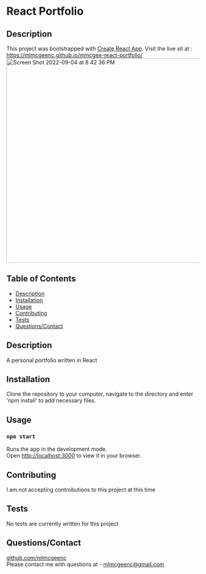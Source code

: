 # React Portfolio

## Description

This project was bootstrapped with [Create React App](https://github.com/facebook/create-react-app).
Visit the live sit at : https://mlmcgeenc.github.io/mmcgee-react-portfolio/
<img width="534" alt="Screen Shot 2022-09-04 at 8 42 36 PM" src="https://user-images.githubusercontent.com/51179862/188528232-6d92662b-751a-4b52-8251-cb58e5d6e2d9.png">

## Table of Contents
* [Description](#Description)
* [Installation](#Installation)
* [Usage](#Usage)
* [Contributing](#Contributing)
* [Tests](#Tests)
* [Questions/Contact](#Questions/Contact])

## Description
A personal portfolio written in React

## Installation
Clone the repository to your computer, navigate to the directory and enter 'npm install' to add necessary files.

## Usage
### `npm start`
Runs the app in the development mode.\
Open [http://localhost:3000](http://localhost:3000) to view it in your browser.

## Contributing
I am not accepting controbutions to this project at this time

## Tests
No tests are currently written for this project

## Questions/Contact
[github.com/mlmcgeenc](https://github.com/mlmcgeenc)  
Please contact me with questions at - mlmcgeenc@gmail.com


